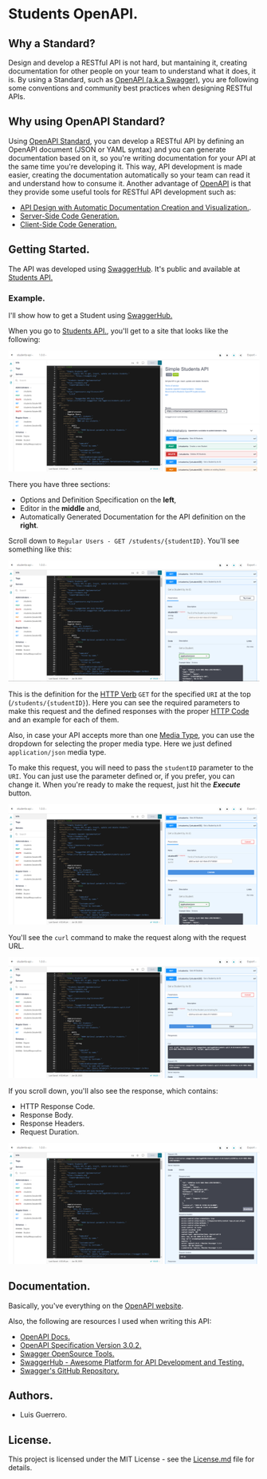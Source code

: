 # Students OpenAPI.

## Why a Standard?

Design and develop a RESTful API is not hard, but mantaining it, creating documentation for other people on your team to understand what it does, it is. By using a Standard, such as [OpenAPI (a.k.a Swagger)](https://swagger.io/), you are following some conventions and community best practices when designing RESTful APIs. 

## Why using OpenAPI Standard?

Using [OpenAPI Standard](https://swagger.io/), you can develop a RESTful API by defining an OpenAPI document (JSON or YAML syntax) and you can generate documentation based on it, so you're writing documentation for your API at the same time you're developing it. This way, API development is made easier, creating the documentation automatically so your team can read it and understand how to consume it.
Another advantage of [OpenAPI](https://swagger.io/) is that they provide some useful tools for RESTful API development such as: 
- [API Design with Automatic Documentation Creation and Visualization.](https://swagger.io/tools/swagger-editor/).
- [Server-Side Code Generation.](https://swagger.io/tools/swagger-codegen/) 
- [Client-Side Code Generation.](https://swagger.io/tools/swagger-codegen/)

## Getting Started.

The API was developed using [SwaggerHub](https://app.swaggerhub.com/). It's public and available at [Students API.](https://app.swaggerhub.com/apis/lagp0310/students-api/1.0.0)

### Example.

I'll show how to get a Student using [SwaggerHub.](https://app.swaggerhub.com/)

When you go to [Students API.](https://app.swaggerhub.com/apis/lagp0310/students-api/1.0.0), you'll get to a site that looks like the following:

![SwaggerHub API Main Page](/screenshots/0.png "SwaggerHub API Main Page")

There you have three sections:

- Options and Definition Specification on the **left**,
- Editor in the **middle** and,
- Automatically Generated Documentation for the API definition on the **right**.

Scroll down to ```Regular Users - GET /students/{studentID}```. You'll see something like this:

![GET Student by it's ID - Main](/screenshots/1.png "Get Student by it's ID - Main")

This is the definition for the [HTTP Verb](https://developer.mozilla.org/es/docs/Web/HTTP/Methods) ```GET``` for the specified ```URI``` at the top (```/students/{studentID}```). Here you can see the required parameters to make this request and the defined responses with the proper [HTTP Code](https://www.iana.org/assignments/http-status-codes/http-status-codes.xhtml) and an example for each of them.  

Also, in case your API accepts more than one [Media Type](https://developer.mozilla.org/es/docs/Web/HTTP/Basics_of_HTTP/MIME_types), you can use the dropdown for selecting the proper media type. Here we just defined ```application/json``` media type.  

To make this request, you will need to pass the ```studentID``` parameter to the ```URI```. You can just use the parameter defined or, if you prefer, you can change it.
When you're ready to make the request, just hit the ***Execute*** button.

![GET Student by it's ID - Try it out](/screenshots/2.png "GET Student by it's ID - Try it out")

You'll see the ```curl``` command to make the request along with the request URL.

![GET Student by it's ID - Executed](/screenshots/3.png "GET Student by it's ID - Executed")

If you scroll down, you'll also see the response, which contains:

- HTTP Response Code.
- Response Body.
- Response Headers.
- Request Duration.

![GET Student by it's ID - Response](/screenshots/4.png "GET Student by it's ID - Response")

## Documentation.

Basically, you've everything on the [OpenAPI website](https://swagger.io/).

Also, the following are resources I used when writing this API:

- [OpenAPI Docs.](https://swagger.io/docs/)
- [OpenAPI Specification Version 3.0.2.](https://swagger.io/specification/)
- [Swagger OpenSource Tools.](https://swagger.io/tools/open-source/)
- [SwaggerHub - Awesome Platform for API Development and Testing.](https://swagger.io/tools/swaggerhub/)
- [Swagger's GitHub Repository.](https://github.com/swagger-api)

## Authors.
- Luis Guerrero.

## License.
This project is licensed under the MIT License - see the [License.md](LICENSE.md) file for details.